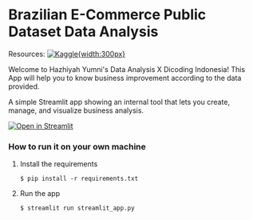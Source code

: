 # Brazilian E-Commerce Public Dataset Data Analysis

Resources: [![Kaggle](https://www.kaggle.com/static/images/site-logo.svg){width:300px}](https://www.kaggle.com/datasets/olistbr/brazilian-ecommerce)

Welcome to Hazhiyah Yumni's Data Analysis X Dicoding Indonesia! This App will help you to know business improvement according to the data provided.

A simple Streamlit app showing an internal tool that lets you create, manage, and visualize business analysis.

[![Open in Streamlit](https://static.streamlit.io/badges/streamlit_badge_black_white.svg)](https://support-tickets-template.streamlit.app/)

### How to run it on your own machine

1. Install the requirements

   ```
   $ pip install -r requirements.txt
   ```

2. Run the app

   ```
   $ streamlit run streamlit_app.py
   ```
